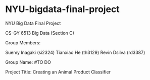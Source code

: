 # NYU-bigdata-final-project
NYU Big Data Final Project 

CS-GY 6513 Big Data (Section C)

Group Members:

Suemy Inagaki (si2324)
Tianxiao He (th3129)
Revin Dsilva (rd3387)

Group Name:
#TO DO

Project Title: Creating an Animal Product Classifier

